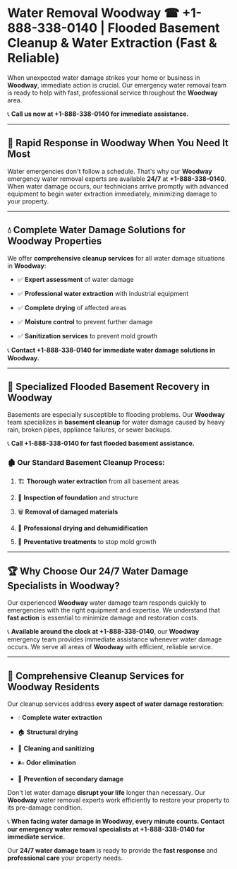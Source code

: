 # Water Removal Woodway ☎ +1-888-338-0140 | Flooded Basement Cleanup & Water Extraction (Fast & Reliable)

When unexpected water damage strikes your home or business in **Woodway**, immediate action is crucial. Our emergency water removal team is ready to help with fast, professional service throughout the **Woodway** area. 

📞 **Call us now at +1-888-338-0140 for immediate assistance.**
---
## 🚀 Rapid Response in Woodway When You Need It Most
Water emergencies don't follow a schedule. That's why our **Woodway** emergency water removal experts are available **24/7** at **+1-888-338-0140**. When water damage occurs, our technicians arrive promptly with advanced equipment to begin water extraction immediately, minimizing damage to your property.
---
## 💧 Complete Water Damage Solutions for Woodway Properties
We offer **comprehensive cleanup services** for all water damage situations in **Woodway**:
- ✅ **Expert assessment** of water damage  
- ✅ **Professional water extraction** with industrial equipment  
- ✅ **Complete drying** of affected areas  
- ✅ **Moisture control** to prevent further damage  
- ✅ **Sanitization services** to prevent mold growth  
📞 **Contact +1-888-338-0140 for immediate water damage solutions in Woodway.**
---
## 🌊 Specialized Flooded Basement Recovery in Woodway
Basements are especially susceptible to flooding problems. Our **Woodway** team specializes in **basement cleanup** for water damage caused by heavy rain, broken pipes, appliance failures, or sewer backups. 
📞 **Call +1-888-338-0140 for fast flooded basement assistance.**
### 🏚️ Our Standard Basement Cleanup Process:
1. 🏗️ **Thorough water extraction** from all basement areas  
2. 🔎 **Inspection of foundation** and structure  
3. 🗑️ **Removal of damaged materials**  
4. 💨 **Professional drying and dehumidification**  
5. 🚫 **Preventative treatments** to stop mold growth  
---
## 🏆 Why Choose Our 24/7 Water Damage Specialists in Woodway?
Our experienced **Woodway** water damage team responds quickly to emergencies with the right equipment and expertise. We understand that **fast action** is essential to minimize damage and restoration costs.
📞 **Available around the clock at +1-888-338-0140**, our **Woodway** emergency team provides immediate assistance whenever water damage occurs. We serve all areas of **Woodway** with efficient, reliable service.
---
## 🧹 Comprehensive Cleanup Services for Woodway Residents
Our cleanup services address **every aspect of water damage restoration**:
- 💧 **Complete water extraction**  
- 🏠 **Structural drying**  
- 🧼 **Cleaning and sanitizing**  
- 🌬️ **Odor elimination**  
- 🚫 **Prevention of secondary damage**  
Don't let water damage **disrupt your life** longer than necessary. Our **Woodway** water removal experts work efficiently to restore your property to its pre-damage condition.
📞 **When facing water damage in Woodway, every minute counts. Contact our emergency water removal specialists at +1-888-338-0140 for immediate service.**
Our **24/7 water damage team** is ready to provide the **fast response** and **professional care** your property needs.
